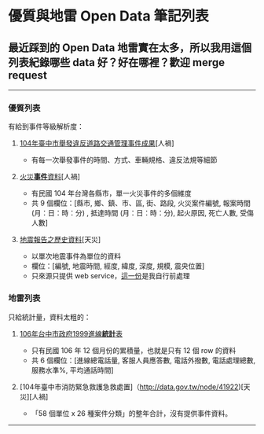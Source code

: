 # 優質與地雷 Open Data 筆記列表
## 最近踩到的 Open Data 地雷實在太多，所以我用這個列表紀錄哪些 data 好？好在哪裡？歡迎 merge request
---
### 優質列表
有給到事件等級解析度：  
1. [104年臺中市舉發違反道路交通管理事件成果](http://data.gov.tw/node/41802)[人禍]  
    - 有每一次舉發事件的時間、方式、車輛規格、違反法規等細節

2. [火災**事件**資料](http://data.gov.tw/node/13764)[人禍]  
    - 有民國 104 年台灣各縣市，單一火災事件的多個維度
    - 共 9 個欄位：[縣市, 鄉、鎮、市、區, 街、路段, 火災案件編號, 報案時間 (月：日：時：分) , 抵達時間 (月：日：時：分), 起火原因, 死亡人數, 受傷人數]
  
3. [地震報告之歷史資料](http://data.gov.tw/node/12730)[天災]
    - 以單次地震事件為單位的資料
    - 欄位：[編號, 地震時間, 經度, 緯度, 深度, 規模, 震央位置]
    - 只來源只提供 web service，[這一份](台灣地震歷史_before_2017-0426(已前處裡).csv)是我自行前處理


### 地雷列表
只給統計量，資料太粗的：  
1. [106年台中市政府1999進線**統計**表](http://data.gov.tw/node/43029)
    - 只有民國 106 年 12 個月份的累積量，也就是只有 12 個 row 的資料
    - 共 6 個欄位：[進線總電話量, 客服人員應答數, 電話外撥數, 電話處理總數, 服務水準%, 平均通話時間]
  
2. [104年臺中市消防緊急救護急救處置]（http://data.gov.tw/node/41922)[天災][人禍]
    - 「58 個單位 x 26 種案件分類」的整年合計，沒有提供事件資料。 

---
